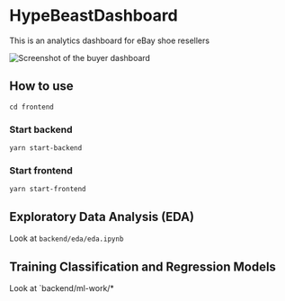 # HypeBeastDashboard

This is an analytics dashboard for eBay shoe resellers

![Screenshot of the buyer dashboard](https://github.com/numankh/HypeBeastHelper/blob/main/dashboard-screenshot.png?raw=true)

## How to use
`cd frontend`

### Start backend
`yarn start-backend`

### Start frontend
`yarn start-frontend`

## Exploratory Data Analysis (EDA)
Look at `backend/eda/eda.ipynb`

## Training Classification and Regression Models
Look at `backend/ml-work/*